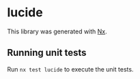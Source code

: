 # lucide

This library was generated with [Nx](https://nx.dev).

## Running unit tests

Run `nx test lucide` to execute the unit tests.
